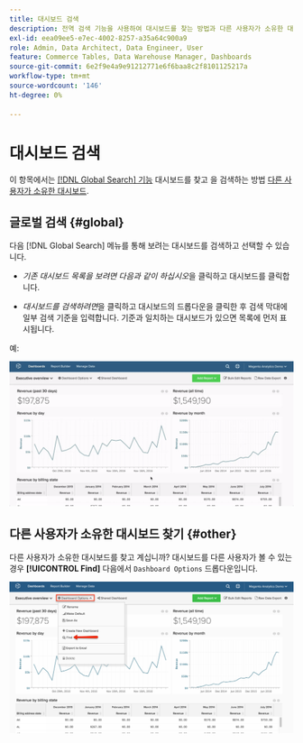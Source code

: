 ```yaml
---
title: 대시보드 검색
description: 전역 검색 기능을 사용하여 대시보드를 찾는 방법과 다른 사용자가 소유한 대시보드를 검색하는 방법을 알아봅니다.
exl-id: eea09ee5-e7ec-4002-8257-a35a64c900a9
role: Admin, Data Architect, Data Engineer, User
feature: Commerce Tables, Data Warehouse Manager, Dashboards
source-git-commit: 6e2f9e4a9e91212771e6f6baa8c2f8101125217a
workflow-type: tm+mt
source-wordcount: '146'
ht-degree: 0%

---
```


# 대시보드 검색

이 항목에서는 [[!DNL Global Search] 기능](#global) 대시보드를 찾고 을 검색하는 방법 [다른 사용자가 소유한 대시보드](#other).

## 글로벌 검색 {#global}

다음 [!DNL Global Search] 메뉴를 통해 보려는 대시보드를 검색하고 선택할 수 있습니다.

* *기존 대시보드 목록을 보려면 다음과 같이 하십시오*&#x200B;을 클릭하고 대시보드를 클릭합니다.

* *대시보드를 검색하려면*&#x200B;을 클릭하고 대시보드의 드롭다운을 클릭한 후 검색 막대에 일부 검색 기준을 입력합니다. 기준과 일치하는 대시보드가 있으면 목록에 먼저 표시됩니다.

예:

![대시보드 글로벌 검색](../../assets/dboard-global-search.gif)

## 다른 사용자가 소유한 대시보드 찾기 {#other}

다른 사용자가 소유한 대시보드를 찾고 계십니까? 대시보드를 다른 사용자가 볼 수 있는 경우 **[!UICONTROL Find]** 다음에서 `Dashboard Options` 드롭다운입니다.

![대시보드 찾기](../../assets/find-dboards-other-owners.png)

